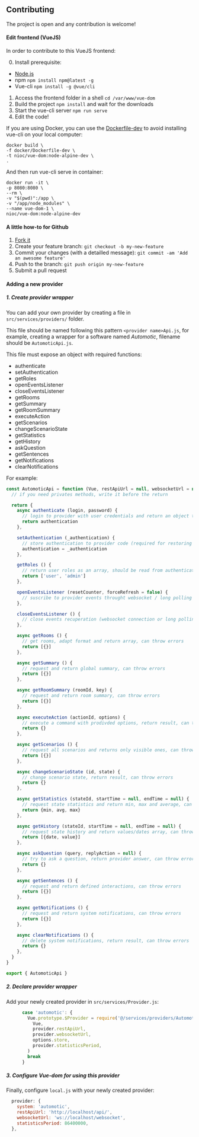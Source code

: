 ## Contributing

The project is open and any contribution is welcome!

#### Edit frontend (VueJS)

In order to contribute to this VueJS frontend:

0. Install prerequisite:
  - [Node.js](https://nodejs.org/)
  - npm `npm install npm@latest -g`
  - Vue-cli `npm install -g @vue/cli`
1. Access the frontend folder in a shell `cd /var/www/vue-dom`
2. Build the project `npm install` and wait for the downloads
3. Start the vue-cli server `npm run serve`
4. Edit the code!

If you are using Docker, you can use the [Dockerfile-dev](/docker/Dockerfile-dev) to avoid installing vue-cli on your local computer:
```
docker build \
-f docker/Dockerfile-dev \
-t nioc/vue-dom:node-alpine-dev \
.
```

And then run vue-cli serve in container:
```
docker run -it \
-p 8080:8080 \
--rm \
-v "$(pwd)":/app \
-v "/app/node_modules" \
--name vue-dom-1 \
nioc/vue-dom:node-alpine-dev
```

#### A little how-to for Github

1. [Fork it](https://help.github.com/articles/fork-a-repo/)
2. Create your feature branch: `git checkout -b my-new-feature`
3. Commit your changes (with a detailled message): `git commit -am 'Add an awesome feature'`
4. Push to the branch: `git push origin my-new-feature`
5. Submit a pull request

#### Adding a new provider

##### 1. Create provider wrapper

You can add your own provider by creating a file in `src/services/providers/` folder.

This file should be named following this pattern `<provider name>Api.js`, for example, creating a wrapper for a software named _Automotic_, filename should be `AutomoticApi.js`.

This file must expose an object with required functions:
- authenticate
- setAuthentication
- getRoles
- openEventsListener
- closeEventsListener
- getRooms
- getSummary
- getRoomSummary
- executeAction
- getScenarios
- changeScenarioState
- getStatistics
- getHistory
- askQuestion
- getSentences
- getNotifications
- clearNotifications

For example:

``` js
const AutomoticApi = function (Vue, restApiUrl = null, websocketUrl = null, store = null, statisticsPeriod = 86400000) {
  // if you need privates methods, write it before the return

  return {
    async authenticate (login, password) {
      // login to provider with user credentials and return an object that contains the result (API key / JWT / whatever), throw error in case of authentication failed
      return authentication
    },

    setAuthentication (_authentication) {
      // store authentication to provider code (required for restoring session)
      authentication = _authentication
    },

    getRoles () {
      // return user roles as an array, should be read from authentication (scope in JWT) or read from API call
      return ['user', 'admin']
    },

    openEventsListener (resetCounter, forceRefresh = false) {
      // suscribe to provider events throught websocket / long polling or whatever provider implements
    },

    closeEventsListener () {
      // close events recuperation (websocket connection or long polling timer)
    },

    async getRooms () {
      // get rooms, adapt format and return array, can throw errors
      return [{}]
    },

    async getSummary () {
      // request and return global summary, can throw errors
      return [{}]
    },

    async getRoomSummary (roomId, key) {
      // request and return room summary, can throw errors
      return [{}]
    },

    async executeAction (actionId, options) {
      // execute a command with prodivded options, return result, can throw errors
      return {}
    },

    async getScenarios () {
      // request all scenarios and returns only visible ones, can throw errors
      return [{}]
    },

    async changeScenarioState (id, state) {
      // change scenario state, return result, can throw errors
      return {}
    },

    async getStatistics (stateId, startTime = null, endTime = null) {
      // request state statistics and return min, max and average, can throw errors
      return {min, avg, max}
    },

    async getHistory (stateId, startTime = null, endTime = null) {
      // request state history and return values/dates array, can throw errors
      return [{date, value}]
    },

    async askQuestion (query, replyAction = null) {
      // try to ask a question, return provider answer, can throw errors
      return {}
    },

    async getSentences () {
      // request and return defined interactions, can throw errors
      return [{}]
    },

    async getNotifications () {
      // request and return system notifications, can throw errors
      return [{}]
    },

    async clearNotifications () {
      // delete system notifications, return result, can throw errors
      return {}
    },
  }
}

export { AutomoticApi }
```

##### 2. Declare provider wrapper

Add your newly created provider in `src/services/Provider.js`:

```js
      case 'automotic': {
        Vue.prototype.$Provider = require('@/services/providers/AutomoticApi').AutomoticApi(
          Vue,
          provider.restApiUrl,
          provider.websocketUrl,
          options.store,
          provider.statisticsPeriod,
        )
        break
      }
```

##### 3. Configure Vue-dom for using this provider

Finally, configure `local.js` with your newly created provider:

```js
  provider: {
    system: 'automotic',
    restApiUrl: 'http://localhost/api/',
    websocketUrl: 'ws://localhost/websocket',
    statisticsPeriod: 86400000,
  },
```
